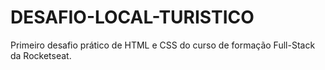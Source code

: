 # DESAFIO-LOCAL-TURISTICO
Primeiro desafio prático de HTML e CSS do curso de formação Full-Stack da Rocketseat.
